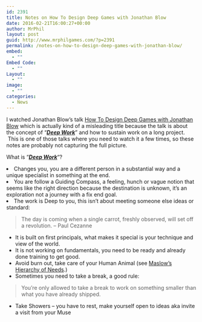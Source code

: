 ```yaml
---
id: 2391
title: Notes on How To Design Deep Games with Jonathan Blow
date: 2016-02-21T16:00:27+00:00
author: MrPhil
layout: post
guid: http://www.mrphilgames.com/?p=2391
permalink: /notes-on-how-to-design-deep-games-with-jonathan-blow/
embed:
  - ""
Embed Code:
  - ""
Layout:
  - ""
image:
  - ""
categories:
  - News
---
```

<p class="yt watch-title-container">
  I watched Jonathan Blow&#8217;s talk <span id="eow-title" class="watch-title " dir="ltr" title="How To Design Deep Games with Jonathan Blow (Braid, The Witness)"><a href="https://www.youtube.com/watch?v=d0m0jIzJfiQ&index=3&list=PL_c7zXuU-zzfg3nxNmQp8IYpR_TO0UNj3">How To Design Deep Games with Jonathan Blow</a> which is actually kind of a misleading title because the talk is about the concept of &#8220;<strong><span style="text-decoration: underline;"><em>Deep Work</em></span></strong>&#8221; and how to sustain work on a long project.  This is one of those talks where you need to watch it a few times, so these notes are probably not capturing the full picture.</span>
</p>

<p class="yt watch-title-container">
  What is &#8220;<strong><span style="text-decoration: underline;"><em>Deep Work</em></span></strong>&#8220;?
</p>

<li class="yt watch-title-container">
  Changes you, you are a different person in a substantial way and a unique specialist in something at the end.
</li>
<li class="yt watch-title-container">
  You are follow a Guiding Compass, a feeling, hunch or vague notion that seems like the right direction because the destination is unknown, it&#8217;s an exploration not a journey with a fix end goal.
</li>
<li class="yt watch-title-container">
  The work is Deep to you, this isn&#8217;t about meeting someone else ideas or standard:
</li>

> The day is coming when a single carrot, freshly observed, will set off a revolution. &#8211; Paul Cezanne

  * It is built on first principals, what makes it special is your technique and view of the world.
  * It is not working on fundamentals, you need to be ready and already done training to get good.
  * Avoid burn out, take care of your Human Animal (see [Maslow&#8217;s Hierarchy of Needs](https://en.wikipedia.org/wiki/Maslow%27s_hierarchy_of_needs).)
  * Sometimes you need to take a break, a good rule:

> You&#8217;re only allowed to take a break to work on something smaller than what you have already shipped.

  * Take Showers &#8211; you have to rest, make yourself open to ideas aka invite a visit from your Muse